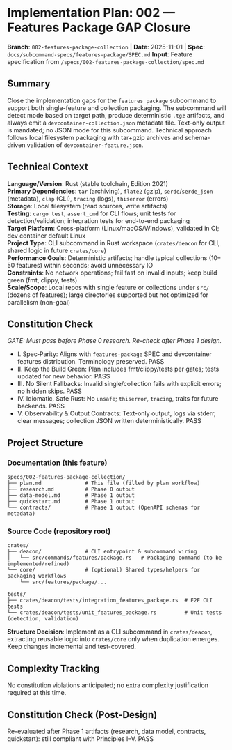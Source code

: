 # Implementation Plan: 002 — Features Package GAP Closure

**Branch**: `002-features-package-collection` | **Date**: 2025-11-01 | **Spec**: `docs/subcommand-specs/features-package/SPEC.md`
**Input**: Feature specification from `/specs/002-features-package-collection/spec.md`

## Summary

Close the implementation gaps for the `features package` subcommand to support both single-feature and collection packaging. The subcommand will detect mode based on target path, produce deterministic `.tgz` artifacts, and always emit a `devcontainer-collection.json` metadata file. Text-only output is mandated; no JSON mode for this subcommand. Technical approach follows local filesystem packaging with tar+gzip archives and schema-driven validation of `devcontainer-feature.json`.

## Technical Context

**Language/Version**: Rust (stable toolchain, Edition 2021)  
**Primary Dependencies**: `tar` (archiving), `flate2` (gzip), `serde`/`serde_json` (metadata), `clap` (CLI), `tracing` (logs), `thiserror` (errors)  
**Storage**: Local filesystem (read sources, write artifacts)  
**Testing**: `cargo test`, `assert_cmd` for CLI flows; unit tests for detection/validation; integration tests for end-to-end packaging  
**Target Platform**: Cross-platform (Linux/macOS/Windows), validated in CI; dev container default Linux  
**Project Type**: CLI subcommand in Rust workspace (`crates/deacon` for CLI, shared logic in future `crates/core`)  
**Performance Goals**: Deterministic artifacts; handle typical collections (10–50 features) within seconds; avoid unnecessary IO  
**Constraints**: No network operations; fail fast on invalid inputs; keep build green (fmt, clippy, tests)  
**Scale/Scope**: Local repos with single feature or collections under `src/` (dozens of features); large directories supported but not optimized for parallelism (non-goal)

## Constitution Check

*GATE: Must pass before Phase 0 research. Re-check after Phase 1 design.*

- I. Spec‑Parity: Aligns with `features-package` SPEC and devcontainer features distribution. Terminology preserved. PASS
- II. Keep the Build Green: Plan includes fmt/clippy/tests per gates; tests updated for new behavior. PASS
- III. No Silent Fallbacks: Invalid single/collection fails with explicit errors; no hidden skips. PASS
- IV. Idiomatic, Safe Rust: No `unsafe`; `thiserror`, `tracing`, traits for future backends. PASS
- V. Observability & Output Contracts: Text-only output, logs via stderr, clear messages; collection JSON written deterministically. PASS

## Project Structure

### Documentation (this feature)

```text
specs/002-features-package-collection/
├── plan.md              # This file (filled by plan workflow)
├── research.md          # Phase 0 output
├── data-model.md        # Phase 1 output
├── quickstart.md        # Phase 1 output
└── contracts/           # Phase 1 output (OpenAPI schemas for metadata)
```

### Source Code (repository root)

```text
crates/
├── deacon/              # CLI entrypoint & subcommand wiring
│   └── src/commands/features/package.rs   # Packaging command (to be implemented/refined)
└── core/                # (optional) Shared types/helpers for packaging workflows
    └── src/features/package/...

tests/
├── crates/deacon/tests/integration_features_package.rs  # E2E CLI tests
└── crates/deacon/tests/unit_features_package.rs         # Unit tests (detection, validation)
```

**Structure Decision**: Implement as a CLI subcommand in `crates/deacon`, extracting reusable logic into `crates/core` only when duplication emerges. Keep changes incremental and test-covered.

## Complexity Tracking

No constitution violations anticipated; no extra complexity justification required at this time.

## Constitution Check (Post-Design)

Re-evaluated after Phase 1 artifacts (research, data model, contracts, quickstart): still compliant with Principles I–V. PASS
